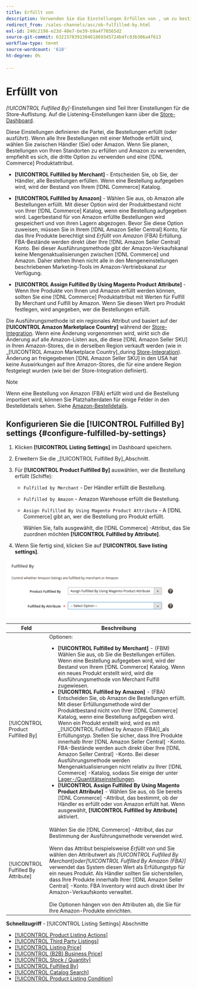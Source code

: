 ```yaml
---
title: Erfüllt von
description: Verwenden Sie die Einstellungen Erfüllen von , um zu bestimmen, wie die Bestellungen aus Amazon-Auflistungen erfüllt (versandt) werden.
redirect_from: /sales-channels/asc/ob-fulfilled-by.html
exl-id: 240c2198-e23d-40e7-be39-b9a4f78565d2
source-git-commit: 632157839130461869345724bdfc03b306a4f613
workflow-type: tm+mt
source-wordcount: '618'
ht-degree: 0%

---
```


# Erfüllt von

_[!UICONTROL Fulfilled By]_-Einstellungen sind Teil Ihrer Einstellungen für die Store-Auflistung. Auf die Listening-Einstellungen kann über die [Store-Dashboard](./amazon-store-dashboard.md).

Diese Einstellungen definieren die Partei, die Bestellungen erfüllt (oder ausführt). Wenn alle Ihre Bestellungen mit einer Methode erfüllt sind, wählen Sie zwischen Händler (Sie) oder Amazon. Wenn Sie planen, Bestellungen von Ihren Standorten zu erfüllen und Amazon zu verwenden, empfiehlt es sich, die dritte Option zu verwenden und eine [!DNL Commerce] Produktattribut.

- **[!UICONTROL Fulfilled by Merchant]** - Entscheiden Sie, ob Sie, der Händler, alle Bestellungen erfüllen. Wenn eine Bestellung aufgegeben wird, wird der Bestand von Ihrem [!DNL Commerce] Katalog.

- **[!UICONTROL Fulfilled by Amazon]** - Wählen Sie aus, ob Amazon alle Bestellungen erfüllt. Mit dieser Option wird der Produktbestand nicht von Ihrer [!DNL Commerce] Katalog, wenn eine Bestellung aufgegeben wird. Lagerbestand für von Amazon erfüllte Bestellungen wird gespeichert und von ihren Lagern abgezogen. Bevor Sie diese Option zuweisen, müssen Sie in Ihrem [!DNL Amazon Seller Central] Konto, für das Ihre Produkte berechtigt sind _Erfüllt von Amazon_ (FBA) Erfüllung. FBA-Bestände werden direkt über Ihre [!DNL Amazon Seller Central] Konto. Bei dieser Ausführungsmethode gibt der Amazon-Verkaufskanal keine Mengenaktualisierungen zwischen [!DNL Commerce] und Amazon. Daher stehen Ihnen nicht alle in den Mengeneinstellungen beschriebenen Marketing-Tools im Amazon-Vertriebskanal zur Verfügung.

- **[!UICONTROL Assign Fulfilled By Using Magento Product Attribute]** - Wenn Ihre Produkte von Ihnen und Amazon erfüllt werden können, sollten Sie eine [!DNL Commerce] Produktattribut mit Werten für Fulfill By Merchant und Fulfill by Amazon. Wenn Sie diesen Wert pro Produkt festlegen, wird angegeben, wer die Bestellungen erfüllt.

Die Ausführungsmethode ist ein regionales Attribut und basiert auf der **[!UICONTROL Amazon Marketplace Country]** während der [Store-Integration](./store-integration.md). Wenn eine Änderung vorgenommen wird, wirkt sich die Änderung auf alle Amazon-Listen aus, die diese [!DNL Amazon Seller SKU] in Ihren Amazon-Stores, die in derselben Region verkauft werden (wie in _[!UICONTROL Amazon Marketplace Country]_during [Store-Integration](./store-integration.md)). Änderung an freigegebenen [!DNL Amazon Seller SKU] in den USA hat keine Auswirkungen auf Ihre Amazon-Stores, die für eine andere Region festgelegt wurden (wie bei der Store-Integration definiert).

>[!NOTE]
>
>Wenn eine Bestellung von Amazon (FBA) erfüllt wird und die Bestellung importiert wird, können Sie Platzhalterdaten für einige Felder in den Bestelldetails sehen. Siehe [Amazon-Bestelldetails](./amazon-order-details.md).

## Konfigurieren Sie die [!UICONTROL Fulfilled By] settings {#configure-fulfilled-by-settings}

1. Klicken **[!UICONTROL Listing Settings]** im Dashboard speichern.

1. Erweitern Sie die _[!UICONTROL Fulfilled By]_Abschnitt.

1. Für **[!UICONTROL Product Fulfilled By]** auswählen, wer die Bestellung erfüllt (Schiffe):

   - `Fulfilled by Merchant` - Der Händler erfüllt die Bestellung.

   - `Fulfilled by Amazon` - Amazon Warehouse erfüllt die Bestellung.

   - `Assign Fulfilled By Using Magento Product Attribute` - A [!DNL Commerce] gibt an, wer die Bestellung pro Produkt erfüllt.

      Wählen Sie, falls ausgewählt, die [!DNL Commerce] -Attribut, das Sie zuordnen möchten **[!UICONTROL Fulfilled by Attribute]**.

1. Wenn Sie fertig sind, klicken Sie auf **[!UICONTROL Save listing settings]**.

![Erfüllen durch Einstellungen](assets/amazon-fulfilled-by.png)

| Feld | Beschreibung |
|--- |--- |
| [!UICONTROL Product Fulfilled By] | Optionen:<ul><li>**[!UICONTROL Fulfilled by Merchant]** - (FBM) Wählen Sie aus, ob Sie die Bestellungen erfüllen. Wenn eine Bestellung aufgegeben wird, wird der Bestand von Ihrem [!DNL Commerce] Katalog. Wenn ein neues Produkt erstellt wird, wird die Ausführungsmethode von Merchant Fulfill zugewiesen.</li><li>**[!UICONTROL Fulfilled by Amazon]** - (FBA) Entscheiden Sie, ob Amazon die Bestellungen erfüllt. Mit dieser Erfüllungsmethode wird der Produktbestand nicht von Ihrer [!DNL Commerce] Katalog, wenn eine Bestellung aufgegeben wird. Wenn ein Produkt erstellt wird, wird es mit _[!UICONTROL Fulfilled by Amazon (FBA)]_als Erfüllungstyp. Stellen Sie sicher, dass Ihre Produkte innerhalb Ihrer [!DNL Amazon Seller Central] -Konto. FBA-Bestände werden auch direkt über Ihre [!DNL Amazon Seller Central] -Konto. Bei dieser Ausführungsmethode werden Mengenaktualisierungen nicht relativ zu Ihrer [!DNL Commerce] -Katalog, sodass Sie einige der unter [Lager-/Quantitätseinstellungen](./stock-quantity.md).</li><li>**[!UICONTROL Assign Fulfilled By Using Magento Product Attribute]** - Wählen Sie aus, ob Sie bereits [!DNL Commerce] -Attribut, das bestimmt, ob der Händler es erfüllt oder von Amazon erfüllt hat. Wenn ausgewählt, **[!UICONTROL Fulfilled by Attribute]** aktiviert.</li></ul> |
| [!UICONTROL Fulfilled By Attribute] | Wählen Sie die [!DNL Commerce] -Attribut, das zur Bestimmung der Ausführungsmethode verwendet wird.<br><br>Wenn das Attribut beispielsweise _Erfüllt von_ und Sie wählen den Attributwert als _[!UICONTROL Fulfilled By Merchant]_oder_[!UICONTROL Fulfilled By Amazon (FBA)]_ verwendet das System diesen Wert als Erfüllungstyp für ein neues Produkt. Als Händler sollten Sie sicherstellen, dass Ihre Produkte innerhalb Ihrer [!DNL Amazon Seller Central] -Konto. FBA Inventory wird auch direkt über Ihr Amazon-Verkaufskonto verwaltet.<br><br>Die Optionen hängen von den Attributen ab, die Sie für Ihre Amazon-Produkte einrichten. |

**Schnellzugriff** - [!UICONTROL Listing Settings] Abschnitte

- [[!UICONTROL Product Listing Actions]](./product-listing-actions.md)
- [[!UICONTROL Third Party Listings]](./third-party-listing-settings.md)
- [[!UICONTROL Listing Price]](./listing-price.md)
- [[!UICONTROL (B2B) Business Price]](./business-pricing.md)
- [[!UICONTROL Stock / Quantity]](./stock-quantity.md)
- [[!UICONTROL Fulfilled By]](./fulfilled-by.md)
- [[!UICONTROL Catalog Search]](./catalog-search.md)
- [[!UICONTROL Product Listing Condition]](./product-listing-condition.md)
